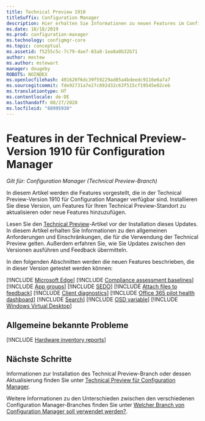 ```yaml
---
title: Technical Preview 1910
titleSuffix: Configuration Manager
description: Hier erhalten Sie Informationen zu neuen Features im Configuration Manager Technical Preview-Branch, Version 1910.
ms.date: 10/18/2019
ms.prod: configuration-manager
ms.technology: configmgr-core
ms.topic: conceptual
ms.assetid: f5255c5c-7c79-4ae7-83a8-1ea8a0b32b71
author: mestew
ms.author: mstewart
manager: dougeby
ROBOTS: NOINDEX
ms.openlocfilehash: 491620f6dc39f59229ad85a4bdeedc9116e6a7a7
ms.sourcegitcommit: fde92731a7e27c892d32c63f515cf19545e02ceb
ms.translationtype: HT
ms.contentlocale: de-DE
ms.lasthandoff: 08/27/2020
ms.locfileid: "88995930"
---
```

# <a name="features-in-configuration-manager-technical-preview-version-1910"></a>Features in der Technical Preview-Version 1910 für Configuration Manager

*Gilt für: Configuration Manager (Technical Preview-Branch)*

In diesem Artikel werden die Features vorgestellt, die in der Technical Preview-Version 1910 für Configuration Manager verfügbar sind. Installieren Sie diese Version, um Features für Ihren Technical Preview-Standort zu aktualisieren oder neue Features hinzuzufügen.

Lesen Sie den [Technical Preview](../technical-preview.md)-Artikel vor der Installation dieses Updates. In diesem Artikel erhalten Sie Informationen zu den allgemeinen Anforderungen und Einschränkungen, die für die Verwendung der Technical Preview gelten. Außerdem erfahren Sie, wie Sie Updates zwischen den Versionen ausführen und Feedback übermitteln.

In den folgenden Abschnitten werden die neuen Features beschrieben, die in dieser Version getestet werden können:

<!-- [!INCLUDE [Example feature name](includes/1910/1234567.md)] -->

[!INCLUDE [Microsoft Edge](includes/1910/4561024.md)]
[!INCLUDE [Compliance assessment baselines](includes/1910/3608345.md)]
[!INCLUDE [App groups](includes/1910/4760058.md)]
[!INCLUDE [SEDO](includes/1910/4786915.md)]
[!INCLUDE [Attach files to feedback](includes/1910/3556011.md)]
[!INCLUDE [Client diagnostics](includes/1910/4433455.md)]
[!INCLUDE [Office 365 pilot health dashboard](includes/1910/4488272.md)]
[!INCLUDE [Search](includes/1910/4640570.md)]
[!INCLUDE [OSD variable](includes/1910/4680263.md)]
[!INCLUDE [Windows Virtual Desktop](includes/1910/4737447.md)]

## <a name="general-known-issues"></a>Allgemeine bekannte Probleme

[!INCLUDE [Hardware inventory reports](includes/1910/known-issue-osd.md)]

## <a name="next-steps"></a>Nächste Schritte

Informationen zur Installation des Technical Preview-Branch oder dessen Aktualisierung finden Sie unter [Technical Preview für Configuration Manager](../technical-preview.md).

Weitere Informationen zu den Unterschieden zwischen den verschiedenen Configuration Manager-Branches finden Sie unter [Welcher Branch von Configuration Manager soll verwendet werden?](../../understand/which-branch-should-i-use.md).
